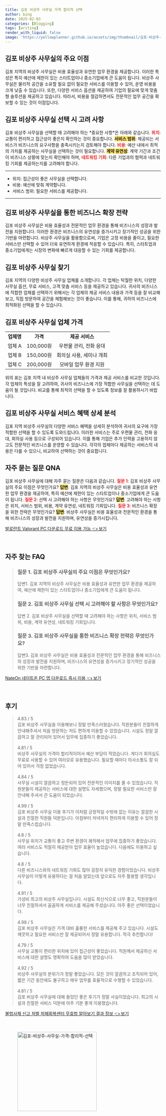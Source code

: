 ```yaml
---
title: 김포 비상주 사무실 가격 합리적 선택
author: bing
date: 2025-02-03
categories: [Blogging]
tags: [writing]
render_with_liquid: false
image: 'https://yellowplanner.github.io/assets/img/thumbnail/김포-비상주-사무실-가격-합리적-선택.webp'
---
```



<h2 id='김포 비상주 사무실의 주요 이점'>김포 비상주 사무실의 주요 이점</h2>

<p>김포 지역의 비상주 사무실은 비용 효율성과 유연한 업무 환경을 제공합니다. 이러한 특성은 특히 예산에 제한이 있는 스타트업이나 중소기업에게 큰 도움이 됩니다. 비상주 사무실은 물리적 공간을 소유할 필요 없이 필요한 서비스를 이용할 수 있어, 운영 비용을 크게 낮출 수 있습니다. 또한, 다양한 서비스 옵션을 제공하여 기업의 필요에 맞게 맞춤형 솔루션을 제공하고 있습니다. 따라서, 비용을 절감하면서도 전문적인 업무 공간을 확보할 수 있는 것이 이점입니다.</p>

<h2 id='김포 비상주 사무실 선택 시 고려 사항'>김포 비상주 사무실 선택 시 고려 사항</h2>

<p>김포 비상주 사무실을 선택할 때 고려해야 하는 *중요한 사항*은 아래와 같습니다. <b><span style="color: #ee2323;">위치</span></b>: 교통이 편리하고 접근성이 좋은지 확인하는 것이 중요합니다. <b><span style="background-color: #ffe066;">서비스 범위</span></b>: 제공되는 서비스가 비즈니스의 요구사항을 충족시키는지 검토해야 합니다. <b><span style="color: #ee2323;">비용</span></b>: 예산 내에서 최적의 가치를 제공하는 사무실을 선택하는 것이 필요합니다. <b><span style="background-color: #ffe066;">계약 유연성</span></b>: 계약 기간과 조건이 비즈니스 상황에 맞는지 확인해야 하며, <b><span style="color: #ee2323;">네트워킹 기회</span></b>: 다른 기업과의 협력과 네트워킹 기회를 제공하는지를 고려해야 합니다.</p>

<hr />

<ul>
    <li>위치: 접근성이 좋은 사무실을 선택합니다.</li>
    <li>비용: 예산에 맞춰 계약합니다.</li>
    <li>서비스 범위: 필요한 서비스를 제공합니다.</li>
</ul>

<hr />

<h2 id='김포 비상주 사무실을 통한 비즈니스 확장 전략'>김포 비상주 사무실을 통한 비즈니스 확장 전략</h2>

<p>김포 비상주 사무실은 비용 효율성과 전문적인 업무 환경을 통해 비즈니스의 성장과 발전을 지원합니다. 이러한 환경은 비즈니스의 유연성을 증가시키고 장기적인 성공을 위한 기반을 마련합니다. 비상주 사무실을 활용함으로써, 기업은 고정 비용을 줄이고, 필요한 서비스만 선택할 수 있어 더욱 유연하게 환경에 적응할 수 있습니다. 특히, 스타트업과 중소기업에게는 시장의 변화에 빠르게 대응할 수 있는 기회를 제공합니다.</p>

<h2 id='김포 비상주 사무실 찾기'>김포 비상주 사무실 찾기</h2>

<p>김포 지역의 다양한 비상주 사무실 업체를 소개합니다. 각 업체는 탁월한 위치, 다양한 사무실 옵션, 무료 서비스, 고객 맞춤 서비스 등을 제공하고 있습니다. 귀사의 비즈니스에 적합한 업체를 선택하기 위해서는 각 업체의 제공 서비스 내용과 가격 등을 잘 비교해보고, 직접 방문하여 공간을 체험해보는 것이 좋습니다. 이를 통해, 귀하의 비즈니스에 최적화된 선택을 할 수 있습니다.</p>

<h2 id='김포 비상주 사무실 업체 가격'>김포 비상주 사무실 업체 가격</h2>

<table>
    <tr>
        <td style="text-align: center; height: 17px;"><b>업체명</b></td>
        <td style="text-align: center; height: 17px;"><b>가격</b></td>
        <td style="text-align: center; height: 17px;"><b>제공 서비스</b></td>
    </tr>
    <tr>
        <td style="text-align: center; height: 17px;">업체 A</td>
        <td style="text-align: center; height: 17px;">100,000원</td>
        <td style="text-align: center; height: 17px;">우편물 관리, 전화 응대</td>
    </tr>
    <tr>
        <td style="text-align: center; height: 17px;">업체 B</td>
        <td style="text-align: center; height: 17px;">150,000원</td>
        <td style="text-align: center; height: 17px;">회의실 사용, 세미나 개최</td>
    </tr>
    <tr>
        <td style="text-align: center; height: 17px;">업체 C</td>
        <td style="text-align: center; height: 17px;">200,000원</td>
        <td style="text-align: center; height: 17px;">모바일 업무 환경 지원</td>
    </tr>
</table>

<p>위의 표는 김포 지역 내 비상주 사무실 업체들의 가격과 제공 서비스를 비교한 것입니다. 각 업체의 특성을 잘 고려하여, 귀사의 비즈니스에 가장 적합한 사무실을 선택하는 데 도움이 될 것입니다. 비교를 통해 최적의 선택을 할 수 있도록 정보를 잘 활용하시기 바랍니다.</p>

<h2 id='김포 비상주 사무실 서비스 혜택 상세 분석'>김포 비상주 사무실 서비스 혜택 상세 분석</h2>

<p>김포 지역 비상주 사무실의 다양한 서비스 혜택을 상세히 분석하여 귀사의 요구에 가장 적합한 선택을 할 수 있도록 도와드립니다. 이러한 서비스는 주로 우편물 관리, 전화 응대, 회의실 사용 등으로 구성되어 있습니다. 이를 통해 기업은 추가 인력을 고용하지 않고도 전문적인 비즈니스를 운영할 수 있습니다. 각각의 업체마다 제공하는 서비스의 내용은 다를 수 있으니, 비교하여 선택하는 것이 중요합니다.</p>

<h2 id='자주 묻는 질문 QNA'>자주 묻는 질문 QNA</h2>

<p>김포 비상주 사무실에 대해 자주 묻는 질문은 다음과 같습니다. <b><span style="color: #ee2323;">질문 1</span></b>: 김포 비상주 사무실의 주요 이점은 무엇인가요? <b><span style="background-color: #ffe066;">답변</span></b>: 김포 지역의 비상주 사무실은 비용 효율성과 유연한 업무 환경을 제공하여, 특히 예산에 제한이 있는 스타트업이나 중소기업에게 큰 도움이 됩니다. <b><span style="color: #ee2323;">질문 2</span></b>: 선택 시 고려해야 하는 사항은 무엇인가요? <b><span style="background-color: #ffe066;">답변</span></b>: 고려해야 하는 사항은 위치, 서비스 범위, 비용, 계약 유연성, 네트워킹 기회입니다. <b><span style="color: #ee2323;">질문 3</span></b>: 비즈니스 확장을 위한 전략은 무엇인가요? <b><span style="background-color: #ffe066;">답변</span></b>: 비상주 사무실은 비용 효율성과 전문적인 환경을 통해 비즈니스의 성장과 발전을 지원하며, 유연성을 증가시킵니다.</p>


<p><a class="click-button" title="발로란트 Valorant PC 다운로드 무료 이용 가능" href="https://yellowplanner.github.io/posts/%EB%B0%9C%EB%A1%9C%EB%9E%80%ED%8A%B8-Valorant-PC-%EB%8B%A4%EC%9A%B4%EB%A1%9C%EB%93%9C-%EB%AC%B4%EB%A3%8C-%EC%9D%B4%EC%9A%A9-%EA%B0%80%EB%8A%A5/" rel="dofollow">발로란트 Valorant PC 다운로드 무료 이용 가능 👈 보기</a></p><br>
<h2 id='자주_찾는_FAQ'>자주 찾는 FAQ</h2>
<div itemscope="" itemtype="https://schema.org/FAQPage">
<blockquote>
<div itemscope="" itemprop="mainEntity" itemtype="https://schema.org/Question">
<h3 itemprop="name">질문 1. 김포 비상주 사무실의 주요 이점은 무엇인가요?</h3>
<div itemscope="" itemprop="acceptedAnswer" itemtype="https://schema.org/Answer">
<span itemprop="text">
<p>답변1. 김포 지역의 비상주 사무실은 비용 효율성과 유연한 업무 환경을 제공하여, 예산에 제한이 있는 스타트업이나 중소기업에게 큰 도움이 됩니다.</p>
</span>
</div>
</div>
<div itemscope="" itemprop="mainEntity" itemtype="https://schema.org/Question">
<h3 itemprop="name">질문 2. 김포 비상주 사무실 선택 시 고려해야 할 사항은 무엇인가요?</h3>
<div itemscope="" itemprop="acceptedAnswer" itemtype="https://schema.org/Answer">
<span itemprop="text">
<p>답변 2. 김포 비상주 사무실을 선택할 때 고려해야 하는 사항은 위치, 서비스 범위, 비용, 계약 유연성, 네트워킹 기회입니다.</p>
</span>
</div>
</div>
<div itemscope="" itemprop="mainEntity" itemtype="https://schema.org/Question">
<h3 itemprop="name">질문 3. 김포 비상주 사무실을 통한 비즈니스 확장 전략은 무엇인가요?</h3>
<div itemscope="" itemprop="acceptedAnswer" itemtype="https://schema.org/Answer">
<span itemprop="text">
<p>답변3. 김포 비상주 사무실은 비용 효율성과 전문적인 업무 환경을 통해 비즈니스의 성장과 발전을 지원하며, 비즈니스의 유연성을 증가시키고 장기적인 성공을 위한 기반을 마련합니다.</p>
</span>
</div>
</div>
</blockquote>
</div>
<p><a class="click-button" title="NateOn 네이트온 PC 앱 다운로드 즉시 이용" href="https://yellowplanner.github.io/posts/NateOn-%EB%84%A4%EC%9D%B4%ED%8A%B8%EC%98%A8-PC-%EC%95%B1-%EB%8B%A4%EC%9A%B4%EB%A1%9C%EB%93%9C-%EC%A6%89%EC%8B%9C-%EC%9D%B4%EC%9A%A9/" rel="dofollow">NateOn 네이트온 PC 앱 다운로드 즉시 이용 👈 보기</a></p><br>
<h2 id='후기'>후기</h2>
<div itemscope itemtype="https://schema.org/Product">
  <blockquote>
  <div itemprop="review" itemscope itemtype="https://schema.org/Review">
      <div itemprop="reviewRating" itemscope itemtype="https://schema.org/Rating"> <span itemprop="ratingValue">4.83</span> / <span itemprop="bestRating">5</span> </div>
      <span itemprop="reviewBody">김포 비상주 사무실을 이용해보니 정말 만족스러웠습니다. 직원분들이 친절하게 안내해주셔서 처음 방문하는 저도 편하게 이용할 수 있었습니다. 시설도 정말 깔끔하고 잘 관리되어 있어서 업무에 집중하기 좋았습니다.</span>
  </div>
  <br>
  <div itemprop="review" itemscope itemtype="https://schema.org/Review">
      <div itemprop="reviewRating" itemscope itemtype="https://schema.org/Rating"> <span itemprop="ratingValue">4.81</span> / <span itemprop="bestRating">5</span> </div>
      <span itemprop="reviewBody">비상주 사무실의 가격이 합리적이어서 예산 부담이 적었습니다. 게다가 회의실도 무료로 사용할 수 있어 여러모로 유용했습니다. 필요할 때마다 의사소통도 잘 되어 있어서 걱정 없었습니다.</span>
  </div>
  <br>
  <div itemprop="review" itemscope itemtype="https://schema.org/Review">
      <div itemprop="reviewRating" itemscope itemtype="https://schema.org/Rating"> <span itemprop="ratingValue">4.84</span> / <span itemprop="bestRating">5</span> </div>
      <span itemprop="reviewBody">사무실 시설이 깔끔하고 정돈되어 있어 전문적인 이미지를 줄 수 있었습니다. 직원분들이 제공하는 서비스에 대한 설명도 자세했으며, 정말 필요한 서비스만 잘 안내해 주셔서 큰 도움이 되었습니다.</span>
  </div>
  <br>
  <div itemprop="review" itemscope itemtype="https://schema.org/Review">
      <div itemprop="reviewRating" itemscope itemtype="https://schema.org/Rating"> <span itemprop="ratingValue">4.99</span> / <span itemprop="bestRating">5</span> </div>
      <span itemprop="reviewBody">김포 비상주 사무실 이용 후기가 이처럼 긍정적일 수밖에 없는 이유는 깔끔한 시설과 친절한 직원들 덕분입니다. 아침부터 저녁까지 편리하게 이용할 수 있어 정말 만족스럽습니다.</span>
  </div>
  <br>
  <div itemprop="review" itemscope itemtype="https://schema.org/Review">
      <div itemprop="reviewRating" itemscope itemtype="https://schema.org/Rating"> <span itemprop="ratingValue">4.8</span> / <span itemprop="bestRating">5</span> </div>
      <span itemprop="reviewBody">사무실 위치가 교통이 좋고 주변 환경이 쾌적해서 업무에 집중하기 좋았습니다. 여러 서비스도 적절히 제공받아 업무 효율이 높았습니다. 다음에도 이용하고 싶습니다.</span>
  </div>
  <br>
  <div itemprop="review" itemscope itemtype="https://schema.org/Review">
      <div itemprop="reviewRating" itemscope itemtype="https://schema.org/Rating"> <span itemprop="ratingValue">4.8</span> / <span itemprop="bestRating">5</span> </div>
      <span itemprop="reviewBody">다른 비즈니스와의 네트워킹 기회도 많아 굉장히 유익한 경험이었습니다. 비상주 사무실이 이렇게 유용하다는 걸 처음 알았는데 앞으로도 자주 활용할 생각입니다.</span>
  </div>
  <br>
  <div itemprop="review" itemscope itemtype="https://schema.org/Review">
      <div itemprop="reviewRating" itemscope itemtype="https://schema.org/Rating"> <span itemprop="ratingValue">4.91</span> / <span itemprop="bestRating">5</span> </div>
      <span itemprop="reviewBody">가성비 최고의 비상주 사무실입니다. 시설도 최신식으로 너무 좋고, 직원분들이 너무 친절하셔서 꼼꼼하게 서비스를 제공해 주셨습니다. 아주 좋은 선택이었습니다.</span>
  </div>
  <br>
  <div itemprop="review" itemscope itemtype="https://schema.org/Review">
      <div itemprop="reviewRating" itemscope itemtype="https://schema.org/Rating"> <span itemprop="ratingValue">4.98</span> / <span itemprop="bestRating">5</span> </div>
      <span itemprop="reviewBody">김포 비상주 사무실은 가격 대비 훌륭한 서비스를 제공해 주고 있습니다. 시설도 깨끗하고 필요한 서비스만 잘 제공되어서 정말 유용합니다. 적극 추천합니다!</span>
  </div>
  <br>
  <div itemprop="review" itemscope itemtype="https://schema.org/Review">
      <div itemprop="reviewRating" itemscope itemtype="https://schema.org/Rating"> <span itemprop="ratingValue">4.79</span> / <span itemprop="bestRating">5</span> </div>
      <span itemprop="reviewBody">사무실 교통이 편리한 위치에 있어 접근성이 좋았습니다. 직원께서 제공하신 서비스에 대한 설명도 명확하여 도움을 많이 받았습니다.</span>
  </div>
  <br>
  <div itemprop="review" itemscope itemtype="https://schema.org/Review">
      <div itemprop="reviewRating" itemscope itemtype="https://schema.org/Rating"> <span itemprop="ratingValue">4.92</span> / <span itemprop="bestRating">5</span> </div>
      <span itemprop="reviewBody">비상주 사무실의 분위기가 정말 좋았습니다. 모든 것이 깔끔하고 조직되어 있어, 짧은 기간 동안에도 불구하고 매우 업무를 효율적으로 수행할 수 있었습니다.</span>
  </div>
  <br>
  <div itemprop="review" itemscope itemtype="https://schema.org/Review">
      <div itemprop="reviewRating" itemscope itemtype="https://schema.org/Rating"> <span itemprop="ratingValue">4.81</span> / <span itemprop="bestRating">5</span> </div>
      <span itemprop="reviewBody">김포 비상주 사무실에 대해 들었던 좋은 후기가 정말 사실이었습니다. 최고의 시설과 친절한 서비스 덕분에 아주 기분 좋게 이용했습니다.</span>
  </div>
  </blockquote>
</div>
<p><a class="click-button" title="불법사채 신고 처벌 피해회복센터 무효법 알아보기 결과 정보" href="https://yellowplanner.github.io/posts/%EB%B6%88%EB%B2%95%EC%82%AC%EC%B1%84-%EC%8B%A0%EA%B3%A0-%EC%B2%98%EB%B2%8C-%ED%94%BC%ED%95%B4%ED%9A%8C%EB%B3%B5%EC%84%BC%ED%84%B0-%EB%AC%B4%ED%9A%A8%EB%B2%95-%EC%95%8C%EC%95%84%EB%B3%B4%EA%B8%B0-%EA%B2%B0%EA%B3%BC-%EC%A0%95%EB%B3%B4/" rel="dofollow">불법사채 신고 처벌 피해회복센터 무효법 알아보기 결과 정보 👈 보기</a></p><br>
<figure class="image"><img src="https://yellowplanner.github.io/assets/img/thumbnail/김포-비상주-사무실-가격-합리적-선택.webp" alt="김포-비상주-사무실-가격-합리적-선택" width="256" height="256"></figure>
